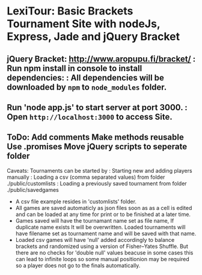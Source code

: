 LexiTour: Basic Brackets Tournament Site with nodeJs, Express, Jade and jQuery Bracket
=======================================================================
jQuery Bracket: http://www.aropupu.fi/bracket/
:
Run npm install in console to install dependencies:
:
All dependencies will be downloaded by `npm` to `node_modules` folder.
---
Run 'node app.js' to start server at port 3000.
:
Open `http://localhost:3000` to access Site.
---
ToDo:
    Add comments
    Make methods reusable
    Use .promises
    Move jQuery scripts to seperate folder
---
Caveats:
 Tournaments can be started by
    : Starting new and adding players manually
    : Loading a csv (comma separated values) from folder ./public/customlists
    : Loading a previously saved tournament from folder ./public/savedgames
 * A csv file example resides in 'customlists' folder.
 * All games are saved automaticly as json files soon as as a cell is edited 
    and can be loaded at any time for print or to be finished at a later time.
 * Games saved will have the tournamant name set as file name, If duplicate name
    exists It will be overwritten. Loaded tournaments will have filename set
    as tournament name and will be saved with that name.
 * Loaded csv games will have 'null' added accordingly to balance brackets and 
    randomized using a version of Fisher–Yates Shuffle. But there are no checks 
    for 'double null' values beacuse in some cases this can lead to infinite loops
    so some manual positionion may be required so a player does not go to the finals
    automatically.

